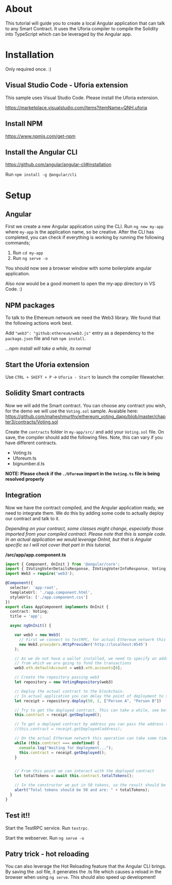 # About
This tutorial will guide you to create a local Angular application that can talk to any Smart Contract. It uses the Uforia compiler to compile the Solidity into TypeScript which can be leveraged by the Angular app.

# Installation

Only required once. :)

## Visual Studio Code - Uforia extension
This sample uses Visual Studio Code. Please install the Uforia extension.

https://marketplace.visualstudio.com/items?itemName=QNH.uforia

## Install NPM

https://www.npmjs.com/get-npm

## Install the Angular CLI

https://github.com/angular/angular-cli#installation

Run `npm install -g @angular/cli` 

# Setup

## Angular

First we create a new Angular application using the CLI. Run `ng new my-app` where `my-app` is the application name, so be creative. After the CLI has completed, you can check if everything is working by running the following commands;

1. Run `cd my-app`
2. Run `ng serve -o`

You should now see a browser window with some boilerplate angular application.

Also now would be a good moment to open the my-app directory in VS Code. :)

## NPM packages

To talk to the Ethereum network we need the Web3 library. We found that the following actions work best.

Add `"web3": "github:ethereum/web3.js"` entry as a dependency to the `package.json` file and run `npm install`. 

*...npm install will take a while, its normal*

## Start the Uforia extension

Use `CTRL + SHIFT + P` -> `Uforia - Start` to launch the compiler filewatcher.

## Solidity Smart contracts

Now we will add the Smart contract. You can choose any contract you wish, for the demo we will use the `Voting.sol` sample. Avaiable here: https://github.com/maheshmurthy/ethereum_voting_dapp/blob/master/chapter3/contracts/Voting.sol

Create the `contracts` folder in `my-app/src/` and add your `Voting.sol` file. On save, the compiler should add the following files. Note, this can vary if you have different contracts.

- Voting.ts
- Uforeum.ts
- bignumber.d.ts

**NOTE: Please check if the `./Uforeum` import in the `Voting.ts` file is being resolved properly**

## Integration

Now we have the contract compiled, and the Angular application ready, we need to integrate them. We do this by adding some code to actually deploy our contract and talk to it.

*Depending on your contract, some classes might change, especially those imported from your compiled contract.*
*Please note that this is sample code. In an actual application we would leverage OnInit, but that is Angular specific so I will not cover that part in this tutorial.*


**/src/app/app.component.ts**
```ts
import { Component, OnInit } from '@angular/core';
import { IVotingVoterDetailsResponse, IVotingVoterInfoResponse, Voting, VotingRepository } from './../contracts/Voting'
import Web3 = require('web3');

@Component({
  selector: 'app-root',
  templateUrl: './app.component.html',
  styleUrls: ['./app.component.css']
})
export class AppComponent implements OnInit {
  contract: Voting;
  title = 'app';

  async ngOnInit() {

    var web3 = new Web3(
      // First we connect to TestRPC, for actual Ethereum network this would change.
      new Web3.providers.HttpProvider('http://localhost:8545')
    );

    // As we do not have a wallet installed, we need to specify an address 
    // from which we are going to fund the transactions
    web3.eth.defaultAccount = web3.eth.accounts[0];

    // Create the repository passing web3
    let repository = new VotingRepository(web3)

    // Deploy the actual contract to the blockchain.
    // In actual application you can delay the point of deployment to support use-cases.
    let receipt = repository.deploy(50, 1, ["Person A", "Person B"])

    // Try to get the deployed contract. This can take a while, see below. TestRPC should be instant.
    this.contract = receipt.getDeployed();

    // To get a deployed contract by address you can pass the address to the getDeployed() method.
    //this.contract = receipt.getDeployed(address);

    // On the actual Ethereum network this operation can take some time, so we wait.
    while (this.contract === undefined) {
      console.log("Waiting for deployment...");
      this.contract = receipt.getDeployed();
    }


    // From this point we can interact with the deployed contract
    let totalTokens = await this.contract.totalTokens();

    // In the constructor we put in 50 tokens, so the result should be 50. :)
    alert("Total tokens should be 50 and are: " + totalTokens);
  }
}

```

 ## Test it!!

Start the TestRPC service. Run `testrpc`.

Start the webserver. Run `ng serve -o`

## Patry trick - hot reloading

You can also leverage the Hot Reloading feature that the Angular CLI brings. By saving the .sol file, it generates the .ts file which causes a reload in the browser when using `ng serve`. This should also speed up development! 

